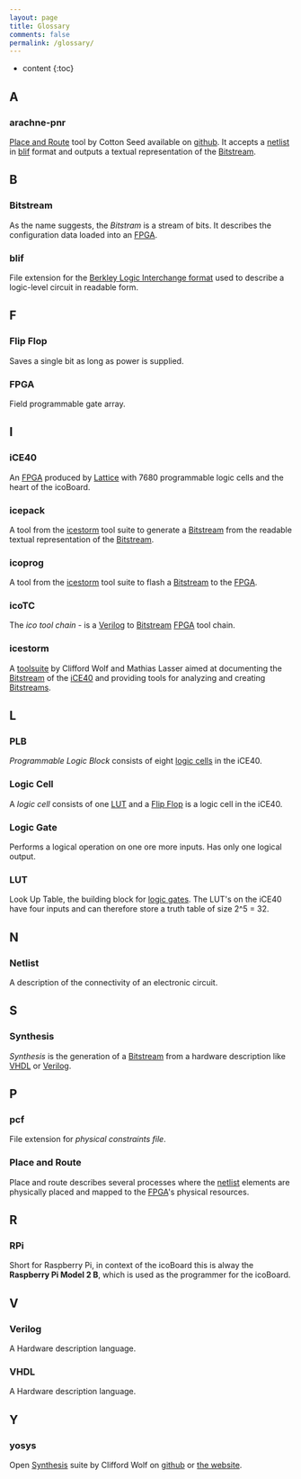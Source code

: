 ```yaml
---
layout: page
title: Glossary
comments: false
permalink: /glossary/
---
```


* content
{:toc}

## A

### arachne-pnr
[Place and Route](#Place-and-Route) tool by Cotton Seed available on [github](https://github.com/cseed/arachne-pnr). It accepts a [netlist](#netlist) in [blif](#blif) format and outputs a textual representation of the [Bitstream](#bitstream).

## B

### Bitstream
As the name suggests, the *Bitstram* is a stream of bits. It describes the configuration data loaded into an [FPGA](#fpga).

### blif
File extension for the [Berkley Logic Interchange format](https://www.ece.cmu.edu/~ee760/760docs/blif.pdf) used to describe a logic-level circuit in readable form.

## F

### Flip Flop
Saves a single bit as long as power is supplied.

### FPGA
Field programmable gate array.

## I

### iCE40
An [FPGA](#fpga) produced by [Lattice](http://www.latticesemi.com/Products/FPGAandCPLD/iCE40.aspx) with 7680 programmable logic cells and the heart of the icoBoard.

### icepack
A tool from the [icestorm](#icestorm) tool suite to generate a [Bitstream](#bitstram) from the readable textual representation of the [Bitstream](#bitstram).

### icoprog
A tool from the [icestorm](#icestorm) tool suite to flash a [Bitstream](#bitstram) to the [FPGA](#fpga).

### icoTC
The *ico tool chain* - is a [Verilog](#verilog) to [Bitstream](#bitstram) [FPGA](#fpga) tool chain.

### icestorm
A [toolsuite](http://www.clifford.at/icestorm/) by Clifford Wolf and Mathias Lasser aimed at documenting the [Bitstream](#bitstram) of the [iCE40](#ice40) and providing tools for analyzing and creating [Bitstreams](#bitstram).

## L

### PLB
*Programmable Logic Block* consists of eight [logic cells](#logic-cell) in the iCE40.

### Logic Cell
A *logic cell* consists of one [LUT](#lut) and a [Flip Flop](#flip-flop) is a logic cell in the iCE40.

### Logic Gate
Performs a logical operation on one ore more inputs. Has only one logical output.

### LUT
Look Up Table, the building block for [logic gates](#logic-gate). The LUT's on the iCE40 have four inputs and can therefore store a truth table of size 2^5 = 32.

## N

### Netlist
A description of the connectivity of an electronic circuit.

## S

### Synthesis
*Synthesis* is the generation of a [Bitstream](#bitstream) from a hardware description like [VHDL](#vhdl) or [Verilog](#verilog).

## P

### pcf
File extension for *physical constraints file*.

### Place and Route
Place and route describes several processes where the [netlist](#netlist) elements are physically placed and mapped to the [FPGA](#fpga)'s physical resources.

## R

### RPi
Short for Raspberry Pi, in context of the icoBoard this is alway the **Raspberry Pi Model 2 B**, which is used as the programmer for the icoBoard.

## V

### Verilog
A Hardware description language.

### VHDL
A Hardware description language.

## Y

### yosys
Open [Synthesis](#Synthesis) suite by Clifford Wolf on [github](https://github.com/cliffordwolf/yosys) or [the website](http://www.clifford.at/yosys/).
